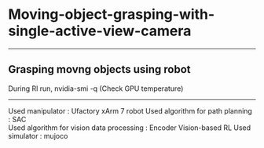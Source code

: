 # Moving-object-grasping-with-single-active-view-camera
-------------
Grasping movng objects using robot
-------------

During Rl run,
nvidia-smi -q (Check GPU temperature)

------

Used manipulator : Ufactory xArm 7 robot 
Used algorithm for path planning : SAC  
Used algorithm for vision data processing : Encoder Vision-based RL
Used simulator : mujoco  


